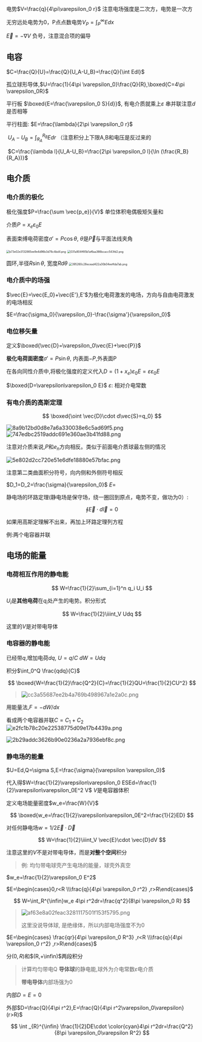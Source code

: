 电势$V=\frac{q}{4\pi\varepsilon_0 r}$  注意电场强度是二次方，电势是一次方

无穷远处电势为0，P点点数电势$V_P=\int_P^{\infty} Edx$

$\vec{E}=-\nabla V$   负号，注意混合项的偏导


## 电容

$C=\frac{Q}{U}=\frac{Q}{U_A-U_B}=\frac{Q}{\int Edl}$

孤立球形导体,$U=\frac{1}{4\pi \varepsilon_0}\frac{Q}{R},\boxed{C=4\pi \varepsilon_0R}$

平行板 $\boxed{E=\frac{\varepsilon_0 S}{d}}$, 有电介质就乘上$\varepsilon$  串并联注意$d$是否相等

平行柱面: $E=\frac{\lambda}{2\pi \varepsilon_0 r}$

​            $U_A-U_B=\int_{R_A}^{R_B}Edr$  （注意积分上下限A,B和电压是反过来的

​            $C=\frac{\lambda l}{U_A-U_B}=\frac{2\pi \varepsilon_0 l}{\ln (\frac{R_B}{R_A})}$



## 电介质

### 电介质的极化

极化强度$P=\frac{\sum \vec{p_e}}{V}$   单位体积电偶极矩矢量和

介质$P=x_e \varepsilon_0 E$ 

表面束缚电荷密度$\sigma'=P\cos\theta$, $\theta$是$\vec{P}$与平面法线夹角

<img src="../../_resources/b73e02e3132865ee9e4d96b3d78c4bd4.png" alt="b73e02e3132865ee9e4d96b3d78c4bd4.png" style="zoom:50%;" />

<img src="../../_resources/031a904ff85b1af6aa366bcacc543fd2.png" alt="031a904ff85b1af6aa366bcacc543fd2.png" style="zoom:50%;" />

圆环,半径$R\sin \theta$, 宽度$Rd\theta$
<img src="../../_resources/395260c28ecead422a30b04eeffda7ab.png" alt="395260c28ecead422a30b04eeffda7ab.png" style="zoom:50%;" />

### 电介质中的场强

$\vec{E}=\vec{E_0}+\vec{E'},E'$为极化电荷激发的电场，方向与自由电荷激发的电场相反

$E=\frac{\sigma_0}{\varepsilon_0}-\frac{\sigma'}{\varepsilon_0}$

### 电位移矢量

定义$\boxed{\vec{D}=\varepsilon_0\vec{E}+\vec{P}}$

**极化电荷面密度**$\sigma'=P\sin \theta$, 内表面$-P$,外表面P

在各向同性介质中,将极化强度的定义代入$D=(1+x_e)\varepsilon_0E=\varepsilon\varepsilon_0 E$

$\boxed{D=\varepsilon\varepsilon_0 E}$   $\varepsilon$: 相对介电常数

### 有电介质的高斯定理





$$
\boxed{\oint \vec{D}\cdot d\vec{S}=q_0}
$$





![8a9b12bd0d8e7a6a330038e6c5ad69f5.png](../../_resources/8a9b12bd0d8e7a6a330038e6c5ad69f5.png)
![747edbc2519addc691e360ae3b41fd88.png](../../_resources/747edbc2519addc691e360ae3b41fd88.png)

注意对介质来说,$P$和$e_n$方向相反。类似于前面电介质球最左侧的情况


![5e802d2cc720e51e6dfe18880e57bfac.png](../../_resources/5e802d2cc720e51e6dfe18880e57bfac.png)

注意第二类曲面积分符号，向内侧和外侧符号相反

$D_1=D_2=\frac{\sigma}{\varepsilon_0}$  $E=$

静电场的环路定理(静电场是保守场，绕一圈回到原点，电势不变，做功为0）:  




$$
\oint \vec{E}\cdot d \vec{l}=0
$$




如果用高斯定理解不出来，再加上环路定理列方程

例:两个电容器并联

## 电场的能量

### 电荷相互作用的静电能





$$
W=\frac{1}{2}\sum_{i=1}^n q_i U_i
$$





$U_i$是**其他电荷**在$q_i$处产生的电势。积分形式




$$
W=\frac{1}{2}\iiint_V Udq
$$




这里的$V$是对带电导体

### 电容器的静电能

已经带$q$,增加电荷$dq$, $U=q/C$  $dW=Udq$

积分$\int_0^Q \frac{qdq}{C}$




$$
\boxed{W=\frac{1}{2}\frac{Q^2}{C}=\frac{1}{2}QU=\frac{1}{2}CU^2}
$$





> ![cc3a55687ee2b4a769b498967a1e2a0c.png](../../_resources/cc3a55687ee2b4a769b498967a1e2a0c.png)

用能量法,$F=-dW/dx$

看成两个电容器并联$C=C_1+C_2$
![e2fc1b78c20e22538775d09e17b4439a.png](../../_resources/e2fc1b78c20e22538775d09e17b4439a.png)

![2b29addc3626b90e0236a2a7936ebf8c.png](../../_resources/2b29addc3626b90e0236a2a7936ebf8c.png)



### 静电场的能量

$U=Ed,Q=\sigma S,E=\frac{\sigma}{\varepsilon \varepsilon_0}$

代入得$W=\frac{1}{2}\varepsilon\varepsilon_0 ESEd=\frac{1}{2}\varepsilon\varepsilon_0E^2 V$   $V$是电容器体积

定义电场能量密度$w_e=\frac{W}{V}$




$$
\boxed{w_e=\frac{1}{2}\varepsilon\varepsilon_0E^2=\frac{1}{2}ED}
$$




对任何静电场$w=1/2\vec{E}\cdot \vec{D}$




$$
W=\frac{1}{2}\iiint_V \vec{E}\cdot \vec{D}dV
$$




注意这里的$V$不是对带电导体，而是**对整个空间**积分

> 例: 均匀带电球壳产生电场的能量，球壳外真空

 $w_e=\frac{1}{2}\varepsilon_0 E^2$

$E=\begin{cases}0,r<R \\\frac{q}{4\pi \varepsilon_0 r^2} ,r>R\end{cases}$




$$
W=\int_R^{\infin}w_e 4\pi r^2dr=\frac{q^2}{8\pi \varepsilon_0 R}
$$





> ![af63e8a02feac3281117501f153f5795.png](../../_resources/af63e8a02feac3281117501f153f5795.png)
>
> 这里没说导体球, 是绝缘体，所以内部电场强度不为0

$E=\begin{cases} \frac{qr}{4\pi \varepsilon_0 R^3} ,r<R \\\frac{q}{4\pi \varepsilon_0 r^2} ,r>R\end{cases}$

分$(0,R)$和$(R,+\infin)$两段积分

> 计算均匀带电Q **导体球**的静电能,球外为介电常数$\varepsilon$电介质
>
> **带电导体**内部场强为0

内部$D=E=0$

外部$D=\frac{Q}{4\pi r^2},E=\frac{Q}{4\pi r^2\varepsilon_0\varepsilon}(r>R)$




$$
\int _{R}^{\infin} \frac{1}{2}DE\cdot \color{cyan}4\pi r^2dr=\frac{Q^2}{8\pi \varepsilon_0\varepsilon R^2}
$$




